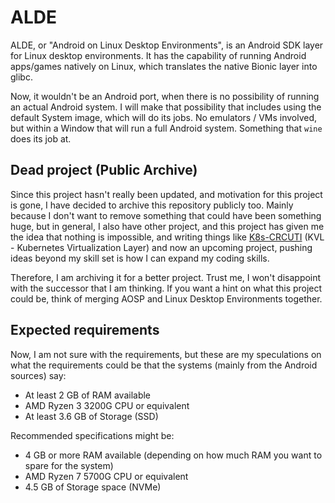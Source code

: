 # ALDE
ALDE, or "Android on Linux Desktop Environments", is an Android SDK layer for Linux
desktop environments. It has the capability of running Android apps/games natively
on Linux, which translates the native Bionic layer into glibc.

Now, it wouldn't be an Android port, when there is no possibility of running an
actual Android system. I will make that possibility that includes using the default
System image, which will do its jobs. No emulators / VMs involved, but within a
Window that will run a full Android system. Something that `wine` does its job at.

## Dead project (Public Archive)
Since this project hasn't really been updated, and motivation for this project
is gone, I have decided to archive this repository publicly too. Mainly because
I don't want to remove something that could have been something huge, but in
general, I also have other project, and this project has given me the idea that
nothing is impossible, and writing things like
[K8s-CRCUTI](https://github.com/BC100Dev/K8s-CRCUTI) (KVL - Kubernetes Virtualization
Layer) and now an upcoming project, pushing ideas beyond my skill set is how I
can expand my coding skills.

Therefore, I am archiving it for a better project. Trust me, I won't disappoint with
the successor that I am thinking. If you want a hint on what this project could be,
think of merging AOSP and Linux Desktop Environments together.

## Expected requirements
Now, I am not sure with the requirements, but these are my speculations on what the
requirements could be that the systems (mainly from the Android sources) say:

- At least 2 GB of RAM available
- AMD Ryzen 3 3200G CPU or equivalent
- At least 3.6 GB of Storage (SSD)

Recommended specifications might be:

- 4 GB or more RAM available (depending on how much RAM you want to spare for the
  system)
- AMD Ryzen 7 5700G CPU or equivalent
- 4.5 GB of Storage space (NVMe)
